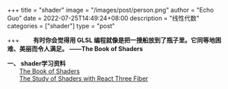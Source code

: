 +++
title = "shader"
image = "/images/post/person.png"
author = "Echo Guo"
date = 2022-07-25T14:49:24+08:00
description = "线性代数"
categories = ["shader"]
type = "post"

+++
**&emsp;&emsp;有时你会觉得用 GLSL 编程就像是把一搜船放到了瓶子里。它同等地困难、美丽而令人满足。 ——The Book of Shaders**


**一、 shader学习资料**  
&emsp;&emsp;[The Book of Shaders](https://thebookofshaders.com/?lan=ch)  
&emsp;&emsp;[The Study of Shaders with React Three Fiber](https://blog.maximeheckel.com/posts/the-study-of-shaders-with-react-three-fiber/)


